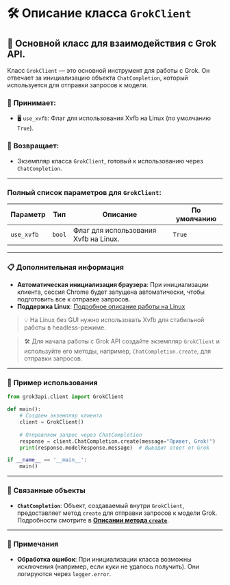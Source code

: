 # 🛠️ Описание класса `GrokClient`

## 🚀 Основной класс для взаимодействия с Grok API.

Класс `GrokClient` — это основной инструмент для работы с Grok. Он отвечает за инициализацию объекта `ChatCompletion`, который используется для отправки запросов к модели.

### 📨 **Принимает:**
- 🖥️ `use_xvfb`: Флаг для использования Xvfb на Linux (по умолчанию `True`).

### 🎯 **Возвращает:**  
- Экземпляр класса `GrokClient`, готовый к использованию через `ChatCompletion`.

---

### Полный список параметров для `GrokClient`:

| Параметр          | Тип             | Описание                                                                                                                               | По умолчанию    |
|-------------------|-----------------|----------------------------------------------------------------------------------------------------------------------------------------|-----------------|
| `use_xvfb`        | `bool`          | Флаг для использования Xvfb на Linux.                                                                                                  | `True`          |


---

### 📋 **Дополнительная информация**

- **Автоматическая инициализация браузера**: При инициализации клиента, сессия Chrome будет запущена автоматически, чтобы подготовить все к отправке запросов.  
- **Поддержка Linux**: [Подробное описание работы на Linux](LinuxDoc)

> 💡  На Linux без GUI нужно использовать Xvfb для стабильной работы в headless-режиме.

> 🛠️ Для начала работы с Grok API создайте экземпляр `GrokClient` и используйте его методы, например, `ChatCompletion.create`, для отправки запросов.

---

### 🌟 **Пример использования**

```python
from grok3api.client import GrokClient

def main():
    # Создаем экземпляр клиента
    client = GrokClient()
    
    # Отправляем запрос через ChatCompletion
    response = client.ChatCompletion.create(message="Привет, Grok!")
    print(response.modelResponse.message)  # Выводит ответ от Grok

if __name__ == '__main__':
    main()
```

---

### 🔗 **Связанные объекты**

- **`ChatCompletion`**: Объект, создаваемый внутри `GrokClient`, предоставляет метод `create` для отправки запросов к модели Grok. Подробности смотрите в **[Описании метода `create`](CreateDoc.md)**.

---

### 📌 **Примечания**

- **Обработка ошибок**: При инициализации класса возможны исключения (например, если куки не удалось получить). Они логируются через `logger.error`.
